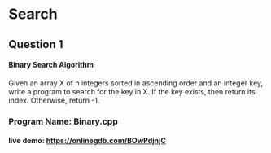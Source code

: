 # Search

## Question 1
#### Binary Search Algorithm
Given an array X of n integers sorted in ascending order and an integer key, write a program to search for the key in X. If the key exists, then return its index. Otherwise, return -1.

### Program Name: Binary.cpp
#### live demo: https://onlinegdb.com/BOwPdjnjC

